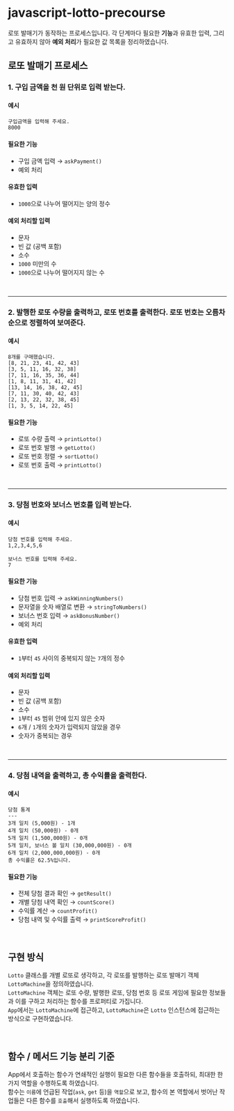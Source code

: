 # javascript-lotto-precourse
로또 발매기가 동작하는 프로세스입니다. 각 단계마다 필요한 **기능**과 유효한 입력, 그리고 유효하지 않아 **예외 처리**가 필요한 값 목록을 정리하였습니다.
## 로또 발매기 프로세스
### 1. 구입 금액을 천 원 단위로 입력 받는다.
#### 예시
```
구입금액을 입력해 주세요.
8000
```
#### 필요한 기능  
- 구입 금액 입력 → `askPayment()`
- 예외 처리
#### 유효한 입력
- `1000`으로 나누어 떨어지는 양의 정수
#### 예외 처리할 입력

- 문자
- 빈 값 (공백 포함)
- 소수
- `1000` 미만의 수
- `1000`으로 나누어 떨어지지 않는 수

<br>

---
### 2. 발행한 로또 수량을 출력하고, 로또 번호를 출력한다. 로또 번호는 오름차순으로 정렬하여 보여준다.
#### 예시
```
8개를 구매했습니다.
[8, 21, 23, 41, 42, 43] 
[3, 5, 11, 16, 32, 38] 
[7, 11, 16, 35, 36, 44] 
[1, 8, 11, 31, 41, 42] 
[13, 14, 16, 38, 42, 45] 
[7, 11, 30, 40, 42, 43] 
[2, 13, 22, 32, 38, 45] 
[1, 3, 5, 14, 22, 45]
```
#### 필요한 기능
- 로또 수량 출력 → `printLotto()`
- 로또 번호 발행 → `getLotto()`
- 로또 번호 정렬 → `sortLotto()`
- 로또 번호 출력 → `printLotto()`

<br>

---
### 3. 당첨 번호와 보너스 번호를 입력 받는다.
#### 예시
```
당첨 번호를 입력해 주세요.
1,2,3,4,5,6

보너스 번호를 입력해 주세요.
7
```
#### 필요한 기능 

- 당첨 번호 입력 → `askWinningNumbers()`
- 문자열을 숫자 배열로 변환 → `stringToNumbers()`
- 보너스 번호 입력 → `askBonusNumber()`
- 예외 처리
#### 유효한 입력
- `1`부터 `45` 사이의 중복되지 않는 `7`개의 정수 
#### 예외 처리할 입력
- 문자
- 빈 값 (공백 포함)
- 소수
- `1`부터 `45` 범위 안에 있지 않은 숫자
- `6`개 / `1`개의 숫자가 입력되지 않았을 경우
- 숫자가 중복되는 경우

<br>

---
### 4. 당첨 내역을 출력하고, 총 수익률을 출력한다.
#### 예시
```
당첨 통계
---
3개 일치 (5,000원) - 1개
4개 일치 (50,000원) - 0개
5개 일치 (1,500,000원) - 0개
5개 일치, 보너스 볼 일치 (30,000,000원) - 0개
6개 일치 (2,000,000,000원) - 0개
총 수익률은 62.5%입니다.
```
#### 필요한 기능

- 전체 당첨 결과 확인 → `getResult()`
- 개별 당첨 내역 확인 → `countScore()`
- 수익률 계산 → `countProfit()`
- 당첨 내역 및 수익률 출력 → `printScoreProfit()`

<br>

## 구현 방식
`Lotto` 클래스를 개별 로또로 생각하고, 각 로또를 발행하는 로또 발매기 객체 `LottoMachine`을 정의하였습니다.   
`LottoMachine` 객체는 로또 수량, 발행한 로또, 당첨 번호 등 로또 게임에 필요한 정보들과 이를 구하고 처리하는 함수를 프로퍼티로 가집니다.   
`App`에서는 `LottoMachine`에 접근하고, `LottoMachine`은 `Lotto` 인스턴스에 접근하는 방식으로 구현하였습니다.

<br>

## 함수 / 메서드 기능 분리 기준
App에서 호출하는 함수가 연쇄적인 실행이 필요한 다른 함수들을 호출하되, 최대한 한 가지 역할을 수행하도록 하였습니다.   
함수는 `이름`에 언급된 작업(`ask`, `get` 등)을 `역할`으로 보고, 함수의 본 역할에서 벗어난 작업들은 다른 함수를 `호출`해서 실행하도록 하였습니다.